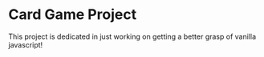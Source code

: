 # Card Game Project
This project is dedicated in just working on getting a better grasp of vanilla javascript! 
